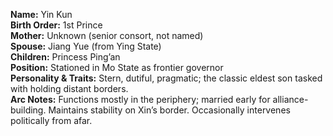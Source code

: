 **Name:** Yin Kun  
**Birth Order:** 1st Prince  
**Mother:** Unknown (senior consort, not named)  
**Spouse:** Jiang Yue (from Ying State)  
**Children:** Princess Ping’an  
**Position:** Stationed in Mo State as frontier governor  
**Personality & Traits:** Stern, dutiful, pragmatic; the classic eldest son tasked with holding distant borders.  
**Arc Notes:** Functions mostly in the periphery; married early for alliance-building. Maintains stability on Xin’s border. Occasionally intervenes politically from afar.  
